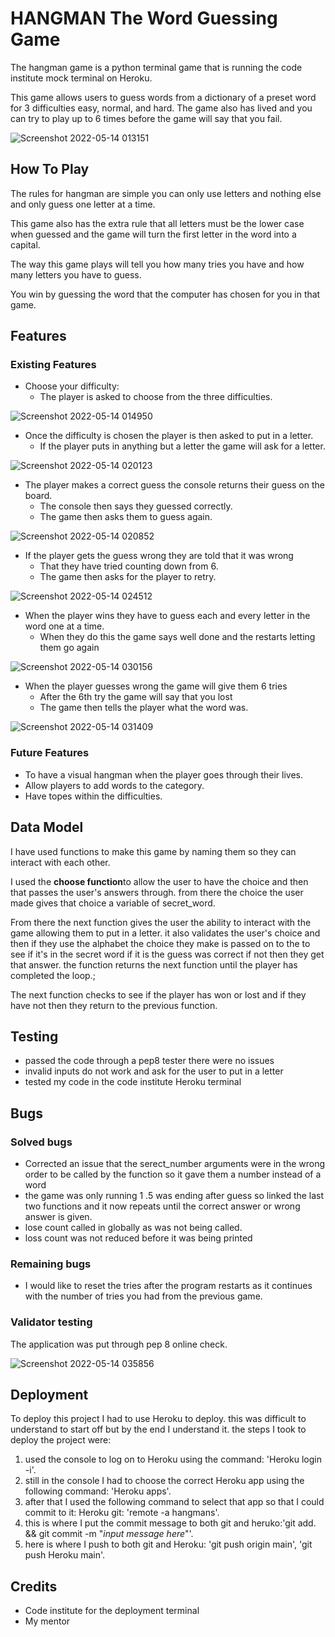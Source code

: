 # HANGMAN The Word Guessing Game 
The hangman game is a python terminal game that is running the code institute mock terminal on Heroku.

This game allows users to guess words from a dictionary of a preset word for 3 difficulties easy, normal, and hard. The game also
has lived and you can try to play up to 6 times before the game will say that you fail. 


![Screenshot 2022-05-14 013151](https://user-images.githubusercontent.com/95313496/168403970-28846ddd-3c03-477b-967b-48bce6f5424b.jpg)


## How To Play
The rules for hangman are simple you can only use letters and nothing else and only guess one letter at a time.

This game also has the extra rule that all letters must be the lower case when guessed and the game will turn the first letter in the word into a capital.

The way this game plays will tell you how many tries you have and how many letters you have to guess. 

You win by guessing the word that the computer has chosen for you in that game.

## Features
### Existing Features
- Choose your difficulty:
  - The player is asked to choose from the three difficulties.

![Screenshot 2022-05-14 014950](https://user-images.githubusercontent.com/95313496/168404861-b0a69885-c842-477a-9ce9-b0f89314f3ba.jpg)

- Once the difficulty is chosen the player is then asked to put in a letter.
  - If the player puts in anything but a letter the game will ask for a letter.

![Screenshot 2022-05-14 020123](https://user-images.githubusercontent.com/95313496/168404985-66994e45-78fc-4303-b2aa-6bf871b2ab0a.jpg)

- The player makes a correct guess the console returns their guess on the board.
  - The console then says they guessed correctly.
  - The game then asks them to guess again.

![Screenshot 2022-05-14 020852](https://user-images.githubusercontent.com/95313496/168405225-c130eec4-47cc-415a-a51e-61c334b82d82.jpg)

- If the player gets the guess wrong they are told that it was wrong
   - That they have tried counting down from 6.
   - The game then asks for the player to retry.

![Screenshot 2022-05-14 024512](https://user-images.githubusercontent.com/95313496/168406347-6dcbd9a3-64a8-4188-99f6-81bd3f992ed9.jpg)

- When the player wins they have to guess each and every letter in the word one at a time.
  - When they do this the game says well done and the restarts letting them go again

![Screenshot 2022-05-14 030156](https://user-images.githubusercontent.com/95313496/168406901-2ed0840b-bd04-45cb-8dfc-1ecbe5fe01d1.jpg)

- When the player guesses wrong the game will give them 6 tries
  - After the 6th try the game will say that you lost
  - The game then tells the player what the word was. 

![Screenshot 2022-05-14 031409](https://user-images.githubusercontent.com/95313496/168407080-fbba0c97-08f8-41f4-9f75-7b94a42eff22.jpg)


### Future Features

- To have a visual hangman when the player goes through their lives.
- Allow players to add words to the category.
- Have topes within the difficulties.

## Data Model

I have used functions to make this game by naming them so they can interact with each other. 

I used the **choose function**to allow the user to have the choice and then that passes the user's answers through. from there the choice the user made gives that choice 
a variable of secret_word.

From there the next function gives the user the ability to interact with the game allowing them to put in a letter. it also validates the user's choice and then if they use the alphabet the choice they make is passed on to the to see if it's in the secret word if it is the guess was correct if not then they get that answer. the function returns the next function until the player has completed the loop.;

The next function checks to see if the player has won or lost and if they have not then they return to the previous function.

## Testing
- passed the code through a pep8 tester there were no issues
- invalid inputs do not work and ask for the user to put in a letter
- tested my code in the code institute Heroku terminal

## Bugs

### Solved bugs
- Corrected an issue that the serect_number arguments were in the wrong order to be called by the function so it gave them a number instead of a word 
- the game was only running 1 .5 was ending after guess so linked the last two functions and it now repeats until the correct answer or wrong answer is given.
- lose count called in globally as was not being called. 
- loss count was not reduced before it was being printed 


### Remaining bugs
- I would like to reset the tries after the program restarts as it continues with the number of tries you had from the previous game.

### Validator testing
The application was put through pep 8 online check. 

![Screenshot 2022-05-14 035856](https://user-images.githubusercontent.com/95313496/168408324-23092d87-e343-4512-9c69-53566bd110f6.jpg)

## Deployment

To deploy this project I had to use Heroku to deploy. this was difficult to understand to start off but by the end I understand it. the steps I took to deploy the project were:

1. used the console to log on to Heroku using the command: 'Heroku login -i'.
2. still in the console I had to choose the correct Heroku app using the following command: 'Heroku apps'.
3. after that I used the following command to select that app so that I could commit to it: Heroku git: 'remote -a hangmans'.
4. this is where I put the commit message to both git and heruko:'git add. && git commit -m "_input message here_"'.
5. here is where I push to both git and Heroku: 'git push origin main', 'git push Heroku main'.

## Credits
- Code institute for the deployment terminal 
- My mentor 


